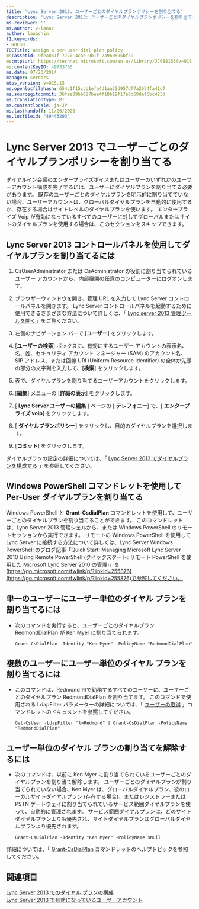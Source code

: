 ```yaml
---
title: 'Lync Server 2013: ユーザーごとのダイヤルプランポリシーを割り当てる'
description: 'Lync Server 2013: ユーザーごとのダイヤルプランポリシーを割り当てます。'
ms.reviewer: ''
ms.author: v-lanac
author: lanachin
f1.keywords:
- NOCSH
TOCTitle: Assign a per-user dial plan policy
ms:assetid: 9fea861f-7770-4cae-9b1f-2a960595bfc9
ms:mtpsurl: https://technet.microsoft.com/en-us/library/JJ688156(v=OCS.15)
ms:contentKeyID: 49733760
ms.date: 07/23/2014
manager: serdars
mtps_version: v=OCS.15
ms.openlocfilehash: 654c1f15ccb1efa4d1aa35d957df7a2654fa41d7
ms.sourcegitcommit: 36fee89bb887bea4f18b19f17a8c69daf5bc423d
ms.translationtype: MT
ms.contentlocale: ja-JP
ms.lasthandoff: 11/26/2020
ms.locfileid: "49443203"
---
```

# <a name="assign-a-per-user-dial-plan-policy-in-lync-server-2013"></a>Lync Server 2013 でユーザーごとのダイヤルプランポリシーを割り当てる

 


ダイヤルイン会議のエンタープライズボイスまたはユーザーのいずれかのユーザーアカウント構成を完了するには、ユーザーにダイヤルプランを割り当てる必要があります。 既存のユーザーごとのダイヤルプランを明示的に割り当てていない場合、ユーザーアカウントは、グローバルダイヤルプランを自動的に使用するか、存在する場合はサイトレベルのダイヤルプランを使います。 エンタープライズ Voip が有効になっているすべてのユーザーに対してグローバルまたはサイトのダイヤルプランを使用する場合は、このセクションをスキップできます。

## <a name="to-assign-a-dial-plan-by-using-the-lync-server-2013-control-panel"></a>Lync Server 2013 コントロールパネルを使用してダイヤルプランを割り当てるには

1.  CsUserAdministrator または CsAdministrator の役割に割り当てられているユーザー アカウントから、内部展開の任意のコンピューターにログオンします。

2.  ブラウザーウィンドウを開き、管理 URL を入力して Lync Server コントロールパネルを開きます。 Lync Server コントロールパネルを起動するために使用できるさまざまな方法について詳しくは、「 [Lync server 2013 管理ツールを開く](lync-server-2013-open-lync-server-administrative-tools.md)」をご覧ください。

3.  左側のナビゲーション バーで [**ユーザー**] をクリックします。

4.  [**ユーザーの検索**] ボックスに、有効にするユーザー アカウントの表示名、名、姓、セキュリティ アカウント マネージャー (SAM) のアカウント名、SIP アドレス、または回線 URI (Uniform Resource Identifier) の全体か先頭の部分の文字列を入力して、[**検索**] をクリックします。

5.  表で、ダイヤルプランを割り当てるユーザーアカウントをクリックします。

6.  [**編集**] メニューの [**詳細の表示**] をクリックします。

7.  [ **Lync Server ユーザーの編集** ] ページの [ **テレフォニー**] で、[ **エンタープライズ voip**] をクリックします。

8.  [ **ダイヤルプランポリシー**] をクリックし、目的のダイヤルプランを選択します。

9.  [**コミット**] をクリックします。

ダイヤルプランの設定の詳細については、「 [Lync Server 2013 でダイヤルプランを構成する](lync-server-2013-configuring-dial-plans.md) 」を参照してください。

## <a name="assign-a-per-user-dial-plan-by-using-windows-powershell-cmdlets"></a>Windows PowerShell コマンドレットを使用して Per-User ダイヤルプランを割り当てる

Windows PowerShell と **Grant-CsdialPlan** コマンドレットを使用して、ユーザーごとのダイヤルプランを割り当てることができます。 このコマンドレットは、Lync Server 2013 管理シェルから、または Windows PowerShell のリモートセッションから実行できます。 リモートの Windows PowerShell を使用して Lync Server に接続する方法について詳しくは、Lync Server Windows PowerShell のブログ記事「Quick Start: Managing Microsoft Lync Server 2010 Using Remote PowerShell (クイックスタート: リモート PowerShell を使用した Microsoft Lync Server 2010 の管理)」を[https://go.microsoft.com/fwlink/p/?linkId=255876](https://go.microsoft.com/fwlink/p/?linkid=255876)で参照してください。

## <a name="to-assign-a-per-user-dial-plan-to-a-single-user"></a>単一のユーザーにユーザー単位のダイヤル プランを割り当てるには

  - 次のコマンドを実行すると、ユーザーごとのダイヤルプラン RedmondDialPlan が Ken Myer に割り当てられます。
    
        Grant-CsDialPlan -Identity "Ken Myer" -PolicyName "RedmondDialPlan"

## <a name="to-assign-a-per-user-dial-plan-to-multiple-users"></a>複数のユーザーにユーザー単位のダイヤル プランを割り当てるには

  - このコマンドは、Redmond 市で勤務するすべてのユーザーに、ユーザーごとのダイヤルプラン RedmondDialPlan を割り当てます。 このコマンドで使用される LdapFilter パラメーターの詳細については、「 [ユーザーの取得](https://technet.microsoft.com/library/gg398125\(v=ocs.15\)) 」コマンドレットのドキュメントを参照してください。
    
        Get-CsUser -LdapFilter "l=Redmond" | Grant-CsDialPlan -PolicyName "RedmondDialPlan"

## <a name="to-unassign-a-per-user-dial-plan"></a>ユーザー単位のダイヤル プランの割り当てを解除するには

  - 次のコマンドは、以前に Ken Myer に割り当てられているユーザーごとのダイヤルプランを割り当て解除します。 ユーザーごとのダイヤルプランが割り当てられていない場合、Ken Myer は、グローバルダイヤルプラン、彼のローカルサイトダイヤルプラン (存在する場合)、またはレジストラーまたは PSTN ゲートウェイに割り当てられているサービス範囲ダイヤルプランを使って、自動的に管理されます。 サービス範囲ダイヤルプランは、どのサイトダイヤルプランよりも優先され、サイトダイヤルプランはグローバルダイヤルプランより優先されます。
    
        Grant-CsDialPlan -Identity "Ken Myer" -PolicyName $Null

詳細については、「 [Grant-CsDialPlan](https://technet.microsoft.com/library/gg398547\(v=ocs.15\)) コマンドレットのヘルプトピックを参照してください。

## <a name="see-also"></a>関連項目


[Lync Server 2013 でのダイヤル プランの構成](lync-server-2013-configuring-dial-plans.md)  
[Lync Server 2013 で有効になっているユーザーアカウント](lync-server-2013-user-accounts-enabled-for-lync-server.md)

